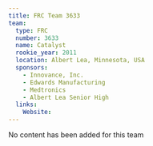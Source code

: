 ```yaml
---
title: FRC Team 3633
team:
  type: FRC
  number: 3633
  name: Catalyst
  rookie_year: 2011
  location: Albert Lea, Minnesota, USA
  sponsors:
    - Innovance, Inc.
    - Edwards Manufacturing
    - Medtronics
    - Albert Lea Senior High
  links:
    Website: 
---
```

No content has been added for this team